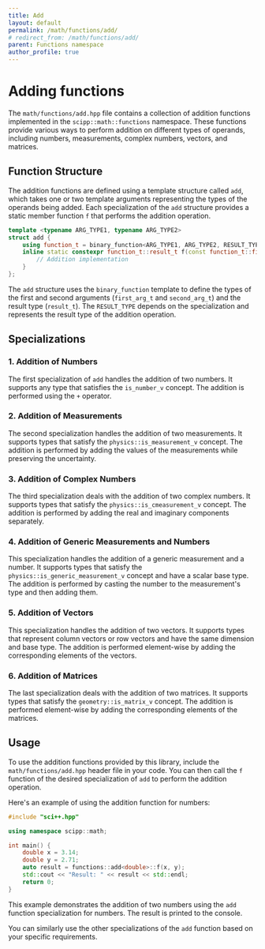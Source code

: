 ```yaml
---
title: Add
layout: default
permalink: /math/functions/add/
# redirect_from: /math/functions/add/
parent: Functions namespace
author_profile: true
---
```


# Adding functions 

The `math/functions/add.hpp` file contains a collection of addition functions implemented in the `scipp::math::functions` namespace. These functions provide various ways to perform addition on different types of operands, including numbers, measurements, complex numbers, vectors, and matrices.

## Function Structure

The addition functions are defined using a template structure called `add`, which takes one or two template arguments representing the types of the operands being added. Each specialization of the `add` structure provides a static member function `f` that performs the addition operation.

```cpp
template <typename ARG_TYPE1, typename ARG_TYPE2>
struct add {
    using function_t = binary_function<ARG_TYPE1, ARG_TYPE2, RESULT_TYPE>;
    inline static constexpr function_t::result_t f(const function_t::first_arg_t& x, const function_t::second_arg_t& y) noexcept {
        // Addition implementation
    }
};
```

The `add` structure uses the `binary_function` template to define the types of the first and second arguments (`first_arg_t` and `second_arg_t`) and the result type (`result_t`). The `RESULT_TYPE` depends on the specialization and represents the result type of the addition operation.

## Specializations

### 1. Addition of Numbers

The first specialization of `add` handles the addition of two numbers. It supports any type that satisfies the `is_number_v` concept. The addition is performed using the `+` operator.

### 2. Addition of Measurements

The second specialization handles the addition of two measurements. It supports types that satisfy the `physics::is_measurement_v` concept. The addition is performed by adding the values of the measurements while preserving the uncertainty.

### 3. Addition of Complex Numbers

The third specialization deals with the addition of two complex numbers. It supports types that satisfy the `physics::is_cmeasurement_v` concept. The addition is performed by adding the real and imaginary components separately.

### 4. Addition of Generic Measurements and Numbers

This specialization handles the addition of a generic measurement and a number. It supports types that satisfy the `physics::is_generic_measurement_v` concept and have a scalar base type. The addition is performed by casting the number to the measurement's type and then adding them.

### 5. Addition of Vectors

This specialization handles the addition of two vectors. It supports types that represent column vectors or row vectors and have the same dimension and base type. The addition is performed element-wise by adding the corresponding elements of the vectors.

### 6. Addition of Matrices

The last specialization deals with the addition of two matrices. It supports types that satisfy the `geometry::is_matrix_v` concept. The addition is performed element-wise by adding the corresponding elements of the matrices.

## Usage

To use the addition functions provided by this library, include the `math/functions/add.hpp` header file in your code. You can then call the `f` function of the desired specialization of `add` to perform the addition operation.

Here's an example of using the addition function for numbers:

```cpp
#include "sci++.hpp"

using namespace scipp::math;

int main() {
    double x = 3.14;
    double y = 2.71;
    auto result = functions::add<double>::f(x, y);
    std::cout << "Result: " << result << std::endl;
    return 0;
}
```

This example demonstrates the addition of two numbers using the `add` function specialization for numbers. The result is printed to the console.

You can similarly use the other specializations of the `add` function based on your specific requirements.